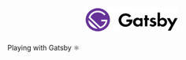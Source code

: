 ## <div align="center"><img src="https://github.com/gabrielsanttana/gatsby/blob/master/gatsby.png" width="190" height="50" /></div>
  
Playing with Gatsby ⚛️ 
